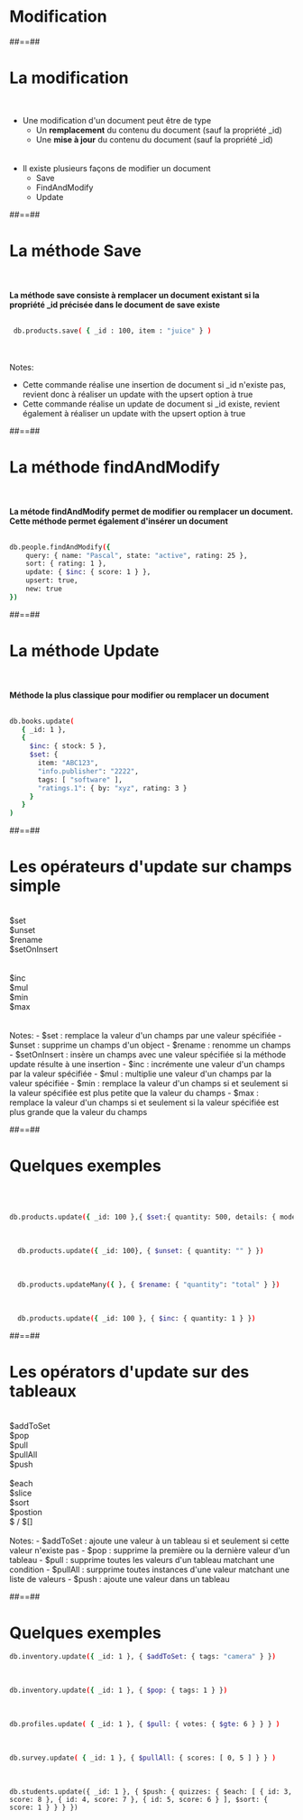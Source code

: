 <!-- .slide: class="transition-bg-grey-2 underline"-->
# Modification

##==##

<!-- .slide-->
# La modification
<br>

- Une modification d'un document peut être de type
    - Un <b>remplacement</b> du contenu du document (sauf la propriété _id)
    - Une <b>mise à jour</b> du contenu du document (sauf la propriété _id)<br><br><br>
- Il existe plusieurs façons de modifier un document
    - Save
    - FindAndModify
    - Update

##==##

<!-- .slide: class="with-code inconsolata"-->
# La méthode Save
<br><br>
<b> La méthode save consiste à remplacer un document existant si la propriété _id précisée dans le document de save existe</b>
<br><br>

```bash
 db.products.save( { _id : 100, item : "juice" } )
```
<!-- .element: class="big-code"-->
<br><br>
Notes: 
- Cette commande réalise une insertion de document si _id n'existe pas, revient donc à réaliser un update with the upsert option à true
- Cette commande réalise un update de document si _id existe, revient également à réaliser un update with the upsert option à true

##==##

<!-- .slide: class="with-code inconsolata"-->
# La méthode findAndModify
<br><br>
<b> La métode findAndModify permet de modifier ou remplacer un document. Cette méthode permet également d'insérer un document</b>
<br><br>

```bash
db.people.findAndModify({
    query: { name: "Pascal", state: "active", rating: 25 },
    sort: { rating: 1 },
    update: { $inc: { score: 1 } },
    upsert: true,
    new: true
})
```
<!-- .element: class="big-code"-->

##==##

<!-- .slide: class="with-code inconsolata"-->
# La méthode Update
<br><br>
<b>Méthode la plus classique pour modifier ou remplacer un document</b>
<br><br>
```bash
db.books.update(
   { _id: 1 },
   {
     $inc: { stock: 5 },
     $set: {
       item: "ABC123",
       "info.publisher": "2222",
       tags: [ "software" ],
       "ratings.1": { by: "xyz", rating: 3 }
     }
   }
)
```
<!-- .element: class="medium-code" -->

##==##

<!-- .slide-->
# Les opérateurs d'update sur champs simple
<br>
<div class="flex-row">
  <div class="circle bold">$set</div>
  <div class="circle bold">$unset</div>
  <div class="circle bold">$rename</div>
  <div class="circle bold">$setOnInsert</div>
</div>
<br><br>
<div class="flex-row">
  <div class="circle bold">$inc</div>
  <div class="circle bold">$mul</div>
  <div class="circle bold">$min</div>
  <div class="circle bold">$max</div>
</div>
<br><br>
Notes:
- $set : remplace la valeur d'un champs par une valeur spécifiée
- $unset : supprime un champs d'un object
- $rename : renomme un champs
- $setOnInsert : insère un champs avec une valeur spécifiée si la méthode update résulte à une insertion
- $inc : incrémente une valeur d'un champs par la valeur spécifiée
- $mul : multiplie une valeur d'un champs par la valeur spécifiée
- $min : remplace la valeur d'un champs si et seulement si la valeur spécifiée est plus petite que la valeur du champs
- $max : remplace la valeur d'un champs si et seulement si la valeur spécifiée est plus grande que la valeur du champs

##==##

<!-- .slide: class="with-code inconsolata"-->
# Quelques exemples
<br><br>

```bash
db.products.update({ _id: 100 },{ $set:{ quantity: 500, details: { model: "14Q3", make: "xyz" }, tags: ["coats", "outerwear", "clothing" ] } })
```
<!-- .element: class="big-code" -->
<br>

```bash
  db.products.update({ _id: 100}, { $unset: { quantity: "" } })
```
<!-- .element: class="big-code" -->
<br>

```bash
  db.products.updateMany({ }, { $rename: { "quantity": "total" } })
```
<!-- .element: class="big-code" -->
<br>

```bash
  db.products.update({ _id: 100 }, { $inc: { quantity: 1 } })
```
<!-- .element: class="big-code" -->

##==##
<!-- .slide-->
# Les opérators d'update sur des tableaux
<br>
<div class="flex-row">
  <div class="circle bold">$addToSet</div>
  <div class="circle bold">$pop</div>
  <div class="circle bold">$pull</div>
  <div class="circle bold">$pullAll</div>
  <div class="circle bold">$push</div>
</div>
<br>
<div class="flex-row">
  <div class="circle bold">$each</div>
  <div class="circle bold">$slice</div>
  <div class="circle bold">$sort</div>
  <div class="circle bold">$postion</div>
  <div class="circle bold">$ / $[]</div>
</div>
<br>
Notes:
- $addToSet : ajoute une valeur à un tableau si et seulement si cette valeur n'existe pas
- $pop : supprime la première ou la dernière valeur d'un tableau
- $pull : supprime toutes les valeurs d'un tableau matchant une condition
- $pullAll : surpprime toutes instances d'une valeur matchant une liste de valeurs
- $push : ajoute une valeur dans un tableau

##==##

<!-- .slide: class="with-code inconsolata"-->
# Quelques exemples

```bash
db.inventory.update({ _id: 1 }, { $addToSet: { tags: "camera" } })
```
<!-- .element: class="big-code" -->
<br>

```bash
db.inventory.update({ _id: 1 }, { $pop: { tags: 1 } })
```
<!-- .element: class="big-code" -->
<br>

```bash
db.profiles.update( { _id: 1 }, { $pull: { votes: { $gte: 6 } } } )
```
<!-- .element: class="big-code" -->
<br>

```bash
db.survey.update( { _id: 1 }, { $pullAll: { scores: [ 0, 5 ] } } )
```
<!-- .element: class="big-code" -->
<br>

```
db.students.update({ _id: 1 }, { $push: { quizzes: { $each: [ { id: 3, score: 8 }, { id: 4, score: 7 }, { id: 5, score: 6 } ], $sort: { score: 1 } } } })
```
<!-- .element: class="big-code" -->